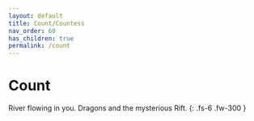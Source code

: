 ```yaml
---
layout: default
title: Count/Countess
nav_order: 60
has_children: true
permalink: /count
---
```


# Count

River flowing in you. Dragons and the mysterious Rift.
{: .fs-6 .fw-300 }
